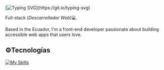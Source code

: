 [![Typing SVG](https://readme-typing-svg.demolab.com?font=Fira+Code&pause=1000&width=435&lines=Hello+there👋,+I'm+Ivan+Pacheco.)](https://git.io/typing-svg)

Full-stack (*Descarrollador Web*)💻.

Based in the Ecuador, I'm a front-end developer passionate about building accessible web apps that users love.

## ⚙️Tecnologías
[![My Skills](https://skillicons.dev/icons?i=js,html,css,sass,react,git,ts,vscode,bootstrap,tailwind)](https://skillicons.dev)
